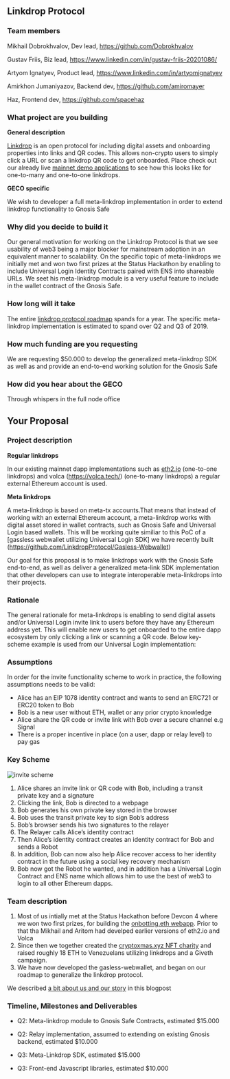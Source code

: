 
## Linkdrop Protocol

### Team members 

Mikhail Dobrokhvalov,
Dev lead,
https://github.com/Dobrokhvalov

Gustav Friis,
Biz lead,
https://www.linkedin.com/in/gustav-friis-20201086/

Artyom Ignatyev,
Product lead,
https://www.linkedin.com/in/artyomignatyev

Amirkhon Jumaniyazov,
Backend dev,
https://github.com/amiromayer

Haz,
Frontend dev,
https://github.com/spacehaz


### What project are you building 

**General description**

[Linkdrop](https://linkdrop.org/) is an open protocol for including digital assets and onboarding properties into links and QR codes. 
This allows non-crypto users to simply click a URL or scan a linkdrop QR code to get onboarded. Place check out our already live [mainnet demo applications](https://linkdrop.org/demo/) to see how this looks like for one-to-many and one-to-one linkdrops.

**GECO specific**

We wish to developer a full meta-linkdrop implementation in order to extend linkdrop functionality to Gnosis Safe

### Why did you decide to build it 

Our general motivation for working on the Linkdrop Protocol is that we see usability of web3 being a major blocker for mainstream adoption in an equivalent manner to scalability.
On the specific topic of meta-linkdrops we initially met and won two first prizes at the Status Hackathon by enabling to include Universal Login Identity Contracts paired with ENS into shareable URLs.
We seet his meta-linkdrop module is a very useful feature to include in the wallet contract of the Gnosis Safe.

### How long will it take 

The entire  [linkdrop protocol roadmap](https://github.com/LinkdropProtocol/Proposal-Paper/blob/master/README.md) spands for a year. The specific meta-linkdrop implementation is estimated to spand over Q2 and Q3 of 2019.

### How much funding are you requesting  
We are requesting $50.000 to develop the generalized meta-linkdrop SDK as well as and provide an end-to-end working solution for the Gnosis Safe

### How did you hear about the GECO

Through whispers in the full node office

## Your Proposal 
### Project description

**Regular linkdrops**

In our existing mainnet dapp implementations such as [eth2.io](https://eth2.io/) (one-to-one linkdrops) and volca (https://volca.tech/) (one-to-many linkdrops) a regular external Ethereum account is used.

**Meta linkdrops**

A meta-linkdrop is based on meta-tx accounts.That means that instead of working with an external Ethereum account, a meta-linkdrop works with digital asset stored in wallet contracts, such as Gnosis Safe and Universal Login based wallets.
This will be working quite similiar to this PoC of a [gassless webwallet utilizing Universal Login SDK] we have recently built (https://github.com/LinkdropProtocol/Gasless-Webwallet)

Our goal for this proposal is to make linkdrops work with the Gnosis Safe end-to-end, as well as deliver a generalized meta-link SDK implementation that other developers can use to integrate interoperable meta-linkdrops into their projects.

### Rationale

The general rationale for meta-linkdrops is enabling to send digital assets and/or Universal Login invite link to users before they have any Ethereum address yet. This will enable new users to get onboarded to the entire dapp ecosystem by only clicking a link or scanning a QR code. Below key-scheme example is used from our Universal Login implementation:


### Assumptions

In order for the invite functionality scheme to work in practice, the following assumptions needs to be valid: 

- Alice has an EIP 1078 identity contract and wants to send an ERC721 or ERC20 token to Bob
- Bob is a new user without ETH, wallet or any prior crypto knowledge
- Alice share the QR code or invite link with Bob over a secure channel e.g Signal
- There is a proper incentive in place (on a user, dapp or relay level) to pay gas

### Key Scheme

![invite scheme](https://user-images.githubusercontent.com/18598519/48316096-10f8ab00-e5df-11e8-89f0-63a0397c904c.png)

1. Alice shares an invite link or QR code with Bob, including a transit private key and a signature
1. Clicking the link, Bob is directed to a webpage
2. Bob generates his own private key stored in the browser
3. Bob uses the transit private key to sign Bob’s address
4. Bob’s browser sends his two signatures to the relayer 
5. The Relayer calls Alice’s identity contract
6. Then Alice’s identity contract creates an identity contract for Bob and sends a Robot
7. In addition, Bob can now also help Alice recover access to her identity contract in the future using a social key recovery mechanism
8. Bob now got the Robot he wanted, and in addition has a Universal Login Contract and ENS name which allows him to use the best of web3 to login to all other Ethereum dapps.


### Team description

1. Most of us intially met at the Status Hackathon before Devcon 4 where we won two first prizes, for building the [onbotting.eth webapp](https://www.youtube.com/watch?v=K67dOixMBWI&t=). Prior to that tha Mikhail and Aritom had develped earlier versions of eth2.io and Volca 
2. Since then we together created the [cryptoxmas.xyz NFT charity](https://cryptoxmas.xyz/) and raised roughly 18 ETH to Venezuelans utilizing linkdrops and a Giveth campaign.
3. We have now developed the gasless-webwallet, and began on our roadmap to generalize the linkdrop protocol. 

We described [a bit about us and our story](https://medium.com/@Gfriiis/linkdrops-an-open-source-standard-for-invite-digital-asset-links-on-ethereum-29f34b3fa5ec) in this blogpost


### Timeline, Milestones and Deliverables


- Q2: Meta-linkdrop module to Gnosis Safe Contracts, estimated $15.000

- Q2: Relay implementation, assumed to extending on existing Gnosis backend, estimated $10.000

- Q3: Meta-Linkdrop SDK, estimated $15.000 

- Q3: Front-end Javascript libraries, estimated $10.000 

